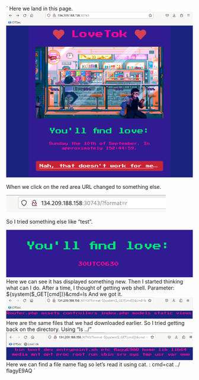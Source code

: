 
` 
Here we land in this page.
![Img 1](https://github.com/skrytify/CTF_Writeups/blob/sub/HTB_LoveTok_Writeups./Images/Screenshot%202023-09-04%20195749.png)

When we click on the red area URL changed to something else.


 ![Img 2](https://github.com/skrytify/CTF_Writeups/blob/sub/HTB_LoveTok_Writeups./Images/Screenshot%202023-09-04%20195826.png)

 
So I tried something else like “test”.


![](https://github.com/skrytify/CTF_Writeups/blob/sub/HTB_LoveTok_Writeups./Images/Screenshot%202023-09-04%20195910.png)
Here we can see it has displayed something new. Then I started thinking what can I do.
After a time, I thought of getting web shell. 
Parameter: ${system($_GET[cmd])}&cmd=ls
And we got it.
 ![](https://github.com/skrytify/CTF_Writeups/blob/sub/HTB_LoveTok_Writeups./Images/Screenshot%202023-09-04%20200326.png)
Here are the same files that we had downloaded earlier. 
So I tried getting back on the directory. Using “ls ../”
 ![](https://github.com/skrytify/CTF_Writeups/blob/sub/HTB_LoveTok_Writeups./Images/Screenshot%202023-09-04%20200552.png)
Here we can find a file name flag so let’s read it using cat.
: cmd=cat ../ flagyE9AQ
`
